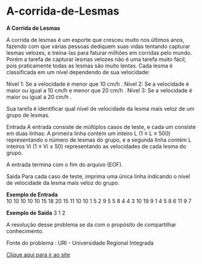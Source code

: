 # A-corrida-de-Lesmas

<b>A Corrida de Lesmas</b> 

A corrida de lesmas é um esporte que cresceu muito nos últimos anos, fazendo com que várias pessoas dediquem suas vidas tentando capturar lesmas velozes, e treina-las para faturar milhões em corridas pelo mundo. Porém a tarefa de capturar lesmas velozes não é uma tarefa muito fácil, pois praticamente todas as lesmas são muito lentas. Cada lesma é classificada em um nível dependendo de sua velocidade:


Nível 1: Se a velocidade é menor que 10 cm/h .
Nível 2: Se a velocidade é maior ou igual a 10 cm/h e menor que 20 cm/h .
Nível 3: Se a velocidade é maior ou igual a 20 cm/h .


Sua tarefa é identificar qual nível de velocidade da lesma mais veloz de um grupo de lesmas.

Entrada
A entrada consiste de múltiplos casos de teste, e cada um consiste em duas linhas: A primeira linha contém um inteiro L (1 ≤ L ≤ 500) representando o número de lesmas do grupo, e a segunda linha contém L inteiros Vi (1 ≤ Vi ≤ 50) representando as velocidades de cada lesma do grupo.

A entrada termina com o fim do arquivo (EOF).

Saída
Para cada caso de teste, imprima uma única linha indicando o nível de velocidade da lesma mais veloz do grupo.

<b> Exemplo de Entrada</b>	
10
10 10 10 10 15 18 20 15 11 10
10
1 5 2 9 5 5 8 4 4 3
10
19 9 1 4 5 8 6 11 9 7

<b>Exemplo de Saída</b>
3
1
2

A resolução desse problema se da com o propósito de compartilhar conhecimento. 

Fonte do problema : URI - Universidade Regional Integrada 

<a href = https://www.urionlinejudge.com.br/judge/pt/problems/view/1789> Clique aqui para ir ao site </a>